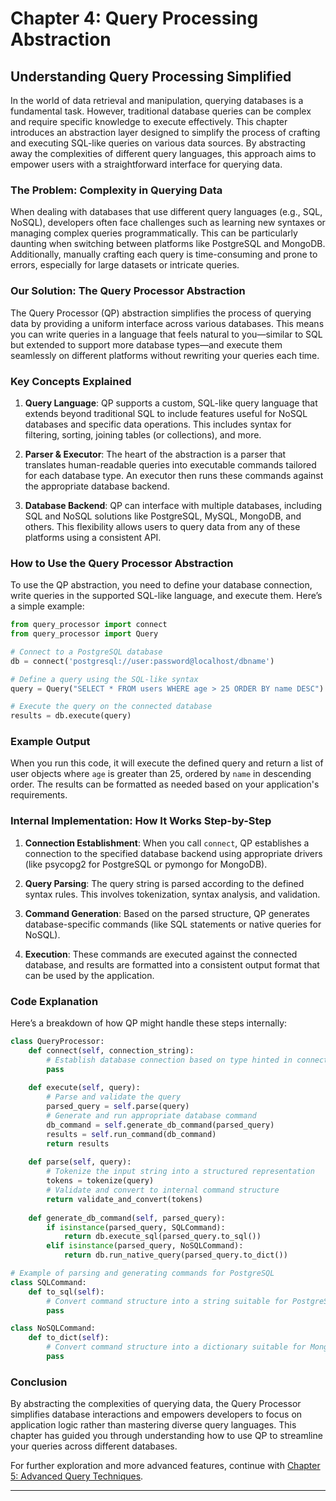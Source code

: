  # Chapter 4: Query Processing Abstraction

## Understanding Query Processing Simplified

In the world of data retrieval and manipulation, querying databases is a fundamental task. However, traditional database queries can be complex and require specific knowledge to execute effectively. This chapter introduces an abstraction layer designed to simplify the process of crafting and executing SQL-like queries on various data sources. By abstracting away the complexities of different query languages, this approach aims to empower users with a straightforward interface for querying data.

### The Problem: Complexity in Querying Data

When dealing with databases that use different query languages (e.g., SQL, NoSQL), developers often face challenges such as learning new syntaxes or managing complex queries programmatically. This can be particularly daunting when switching between platforms like PostgreSQL and MongoDB. Additionally, manually crafting each query is time-consuming and prone to errors, especially for large datasets or intricate queries.

### Our Solution: The Query Processor Abstraction

The Query Processor (QP) abstraction simplifies the process of querying data by providing a uniform interface across various databases. This means you can write queries in a language that feels natural to you—similar to SQL but extended to support more database types—and execute them seamlessly on different platforms without rewriting your queries each time.

### Key Concepts Explained

1. **Query Language**: QP supports a custom, SQL-like query language that extends beyond traditional SQL to include features useful for NoSQL databases and specific data operations. This includes syntax for filtering, sorting, joining tables (or collections), and more.
   
2. **Parser & Executor**: The heart of the abstraction is a parser that translates human-readable queries into executable commands tailored for each database type. An executor then runs these commands against the appropriate database backend.

3. **Database Backend**: QP can interface with multiple databases, including SQL and NoSQL solutions like PostgreSQL, MySQL, MongoDB, and others. This flexibility allows users to query data from any of these platforms using a consistent API.

### How to Use the Query Processor Abstraction

To use the QP abstraction, you need to define your database connection, write queries in the supported SQL-like language, and execute them. Here’s a simple example:

```python
from query_processor import connect
from query_processor import Query

# Connect to a PostgreSQL database
db = connect('postgresql://user:password@localhost/dbname')

# Define a query using the SQL-like syntax
query = Query("SELECT * FROM users WHERE age > 25 ORDER BY name DESC")

# Execute the query on the connected database
results = db.execute(query)
```

### Example Output

When you run this code, it will execute the defined query and return a list of user objects where `age` is greater than 25, ordered by `name` in descending order. The results can be formatted as needed based on your application's requirements.

### Internal Implementation: How It Works Step-by-Step

1. **Connection Establishment**: When you call `connect`, QP establishes a connection to the specified database backend using appropriate drivers (like psycopg2 for PostgreSQL or pymongo for MongoDB).
   
2. **Query Parsing**: The query string is parsed according to the defined syntax rules. This involves tokenization, syntax analysis, and validation.
   
3. **Command Generation**: Based on the parsed structure, QP generates database-specific commands (like SQL statements or native queries for NoSQL).
   
4. **Execution**: These commands are executed against the connected database, and results are formatted into a consistent output format that can be used by the application.

### Code Explanation

Here’s a breakdown of how QP might handle these steps internally:

```python
class QueryProcessor:
    def connect(self, connection_string):
        # Establish database connection based on type hinted in connection_string
        pass
    
    def execute(self, query):
        # Parse and validate the query
        parsed_query = self.parse(query)
        # Generate and run appropriate database command
        db_command = self.generate_db_command(parsed_query)
        results = self.run_command(db_command)
        return results
    
    def parse(self, query):
        # Tokenize the input string into a structured representation
        tokens = tokenize(query)
        # Validate and convert to internal command structure
        return validate_and_convert(tokens)
    
    def generate_db_command(self, parsed_query):
        if isinstance(parsed_query, SQLCommand):
            return db.execute_sql(parsed_query.to_sql())
        elif isinstance(parsed_query, NoSQLCommand):
            return db.run_native_query(parsed_query.to_dict())

# Example of parsing and generating commands for PostgreSQL
class SQLCommand:
    def to_sql(self):
        # Convert command structure into a string suitable for PostgreSQL
        pass

class NoSQLCommand:
    def to_dict(self):
        # Convert command structure into a dictionary suitable for MongoDB
        pass
```

### Conclusion

By abstracting the complexities of querying data, the Query Processor simplifies database interactions and empowers developers to focus on application logic rather than mastering diverse query languages. This chapter has guided you through understanding how to use QP to streamline your queries across different databases.

For further exploration and more advanced features, continue with [Chapter 5: Advanced Query Techniques](chapter_5.md).

---